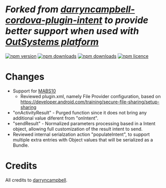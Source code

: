 *Forked from [darryncampbell-cordova-plugin-intent](https://github.com/darryncampbell/darryncampbell-cordova-plugin-intent) to provide better support when used with [OutSystems platform](https://www.outsystems.com)*
=========================================================

[![npm version](http://img.shields.io/npm/v/com-darryncampbell-cordova-plugin-intent.svg?style=flat-square)](https://npmjs.org/package/com-darryncampbell-cordova-plugin-intent "View this project on npm")
[![npm downloads](http://img.shields.io/npm/dm/com-darryncampbell-cordova-plugin-intent.svg?style=flat-square)](https://npmjs.org/package/com-darryncampbell-cordova-plugin-intent "View this project on npm")
[![npm downloads](http://img.shields.io/npm/dt/com-darryncampbell-cordova-plugin-intent.svg?style=flat-square)](https://npmjs.org/package/com-darryncampbell-cordova-plugin-intent "View this project on npm")
[![npm licence](http://img.shields.io/npm/l/com-darryncampbell-cordova-plugin-intent.svg?style=flat-square)](https://npmjs.org/package/com-darryncampbell-cordova-plugin-intent "View this project on npm")

# Changes
- Support for [MABS10](https://success.outsystems.com/support/release_notes/mobile_apps_build_service_versions/mabs_10_release_notes/)
    - Reviewed plugin.xml, namely File Provider configuration, based on https://developer.android.com/training/secure-file-sharing/setup-sharing
- "onActivityResult" - Purged function since it does not bring any additional value diferent from "onIntent".
- "sendResult" - Normalized parameters processing based in a Intent object, allowing full customization of the result intent to send.
- Reviewed internal serialzation action "populateIntent", to support multiple extra entries with Object values that will be serialized as a Bundle.

# Credits
All credits to [darryncampbell](https://github.com/darryncampbell).
